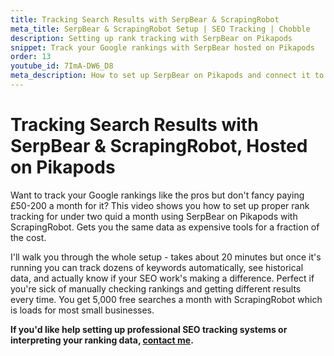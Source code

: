 ```yaml
---
title: Tracking Search Results with SerpBear & ScrapingRobot
meta_title: SerpBear & ScrapingRobot Setup | SEO Tracking | Chobble
description: Setting up rank tracking with SerpBear on Pikapods
snippet: Track your Google rankings with SerpBear hosted on Pikapods
order: 13
youtube_id: 7ImA-DW6_D8
meta_description: How to set up SerpBear on Pikapods and connect it to ScrapingRobot to track your site's rankings on Google search results
---
```


# Tracking Search Results with SerpBear & ScrapingRobot, Hosted on Pikapods

Want to track your Google rankings like the pros but don't fancy paying £50-200 a month for it? This video shows you how to set up proper rank tracking for under two quid a month using SerpBear on Pikapods with ScrapingRobot. Gets you the same data as expensive tools for a fraction of the cost.

I'll walk you through the whole setup - takes about 20 minutes but once it's running you can track dozens of keywords automatically, see historical data, and actually know if your SEO work's making a difference. Perfect if you're sick of manually checking rankings and getting different results every time. You get 5,000 free searches a month with ScrapingRobot which is loads for most small businesses.

**If you'd like help setting up professional SEO tracking systems or interpreting your ranking data, [contact me](/contact/).**